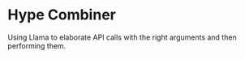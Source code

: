 # Hype Combiner
Using Llama to elaborate API calls with the right arguments and then performing
them.
